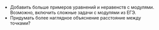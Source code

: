 * Добавить больше примеров уравнений и неравенств с модулями. Возможно, включить сложные задачи с модулями из ЕГЭ.
* Придумать более наглядное объяснение расстояние между точками?